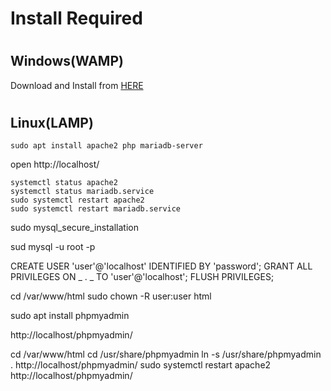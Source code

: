 # Install Required

#

## Windows(WAMP)

Download and Install from [HERE](https://www.apachefriends.org/download.html)

#

## Linux(LAMP)

```
sudo apt install apache2 php mariadb-server
```

open http://localhost/

```
systemctl status apache2
systemctl status mariadb.service
sudo systemctl restart apache2
sudo systemctl restart mariadb.service
```

sudo mysql_secure_installation

sud mysql -u root -p

CREATE USER 'user'@'localhost' IDENTIFIED BY 'password';
GRANT ALL PRIVILEGES ON _ . _ TO 'user'@'localhost';
FLUSH PRIVILEGES;

cd /var/www/html
sudo chown -R user:user html

sudo apt install phpmyadmin

http://localhost/phpmyadmin/

cd /var/www/html
cd /usr/share/phpmyadmin
ln -s /usr/share/phpmyadmin .
http://localhost/phpmyadmin/
sudo systemctl restart apache2
http://localhost/phpmyadmin/
